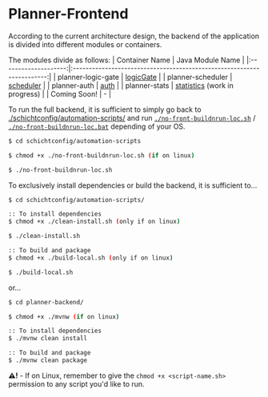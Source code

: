 # Planner-Frontend

According to the current architecture design, the backend of the application is divided into different modules or containers.

The modules divide as follows:
| Container Name       | Java Module Name                                                       |
|:--------------------:|:----------------------------------------------------------------------:|
| planner-logic-gate   | [logicGate](./planner-backend/modules/logicGate/)                      |
| planner-scheduler    | [scheduler](./planner-backend/modules/scheduler/)                      |
| planner-auth         | [auth](./planner-backend/modules/auth/)                                |
| planner-stats        | [statistics](./planner-backend/modules/statistics/) (work in progress) |
| Coming Soon!         | -                                                                      |


To run the full backend, it is sufficient to simply go back to [./schichtconfig/automation-scripts/](./schichtconfig/automation-scripts/) and run [`./no-front-buildnrun-loc.sh`](./schichtconfig/automation-scripts/no-front-buildnrun-loc.sh) / [`./no-front-buildnrun-loc.bat`](./schichtconfig/automation-scripts/no-front-buildnrun-loc.bat) depending of your OS.
```sh
$ cd schichtconfig/automation-scripts

$ chmod +x ./no-front-buildnrun-loc.sh (if on linux)

$ ./no-front-buildnrun-loc.sh

```

To exclusively install dependencies or build the backend, it is sufficient to...
```sh
$ cd schichtconfig/automation-scripts/

:: To install dependencies
$ chmod +x ./clean-install.sh (only if on linux)

$ ./clean-install.sh

:: To build and package
$ chmod +x ./build-local.sh (only if on linux)

$ ./build-local.sh

```
or...

```sh
$ cd planner-backend/

$ chmod +x ./mvnw (if on linux)

:: To install dependencies
$ ./mvnw clean install

:: To build and package
$ ./mvnw clean package
```

**:warning:!** - If on Linux, remember to give the `chmod +x <script-name.sh>` permission to any script you'd like to run.
